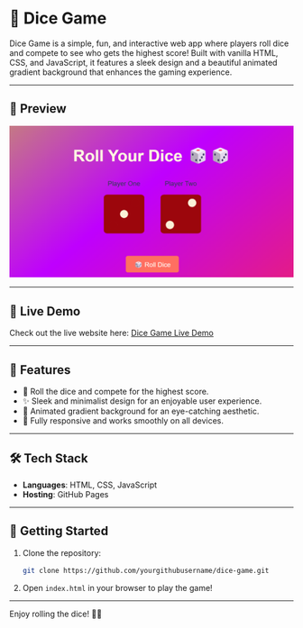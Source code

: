 # 🎲 Dice Game

Dice Game is a simple, fun, and interactive web app where players roll dice and compete to see who gets the highest score! Built with vanilla HTML, CSS, and JavaScript, it features a sleek design and a beautiful animated gradient background that enhances the gaming experience.

---

## 📸 Preview

![Website Screenshot](images/readMD.png)

---

## 🔗 Live Demo

Check out the live website here: [Dice Game Live Demo](https://kaweeshwara.github.io/Dice-Roll/)

---

## 📂 Features

- 🎲 Roll the dice and compete for the highest score.
- ✨ Sleek and minimalist design for an enjoyable user experience.
- 🎨 Animated gradient background for an eye-catching aesthetic.
- 📱 Fully responsive and works smoothly on all devices.

---

## 🛠️ Tech Stack

- **Languages**: HTML, CSS, JavaScript
- **Hosting**: GitHub Pages

---

## 🚀 Getting Started

1. Clone the repository:

   ```bash
   git clone https://github.com/yourgithubusername/dice-game.git


   ```

2. Open `index.html` in your browser to play the game!

---

Enjoy rolling the dice! 🎲✨

